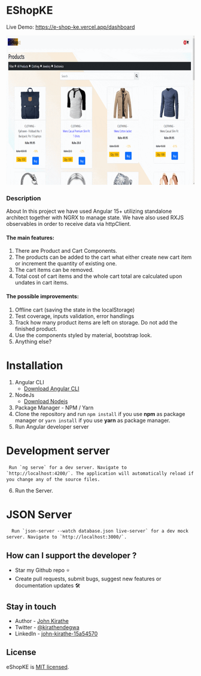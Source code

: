 # EShopKE

Live Demo: https://e-shop-ke.vercel.app/dashboard
<p align="center">
  <img src="https://github.com/Jonnykratz/readme-images/blob/main/eShopKE.gif?raw=true" alt="eShopKE Demo" width="700" height="400" />
</p>

###  Description
About
In this project we have used Angular 15+ utilizing standalone architect together with NGRX to manage state. We have also used RXJS observables in order to receive data via httpClient.

#### The main features: 
1. There are Product and Cart Components. 
2. The products can be added to the cart what either create new cart item or increment the quantity of existing one. 
3. The cart items can be removed. 
4. Total cost of cart items and the whole cart total are calculated upon undates in cart items.

#### The possible improvements: 
1. Offline cart (saving the state in the localStorage)
2. Test coverage, inputs validation, error handlings 
3. Track how many product items are left on storage. Do not add the finished product. 
4. Use the components styled by material, bootstrap look.
5. Anything else? 

# Installation

1.  Angular CLI
    - [Download Angular CLI](https://cli.angular.io/)
2.  NodeJs
    - [Download Nodejs](https://nodejs.org/en/download/)
3.  Package Manager - NPM / Yarn
4.  Clone the repository and run `npm install` if you use **npm** as package manager or `yarn install` if you use **yarn** as package manager.
5.  Run Angular developer server
  # Development server

     Run `ng serve` for a dev server. Navigate to `http://localhost:4200/`. The application will automatically reload if you change any of the source files.

6.  Run the Server.
  # JSON Server

      Run `json-server --watch database.json live-server` for a dev mock server. Navigate to `http://localhost:3000/`.

## How can I support the developer ?

- Star my Github repo ⭐
- Create pull requests, submit bugs, suggest new features or documentation updates 🛠

## Stay in touch

* Author - [John Kirathe](https://twitter.com/kirathendegwa)
* Twitter - [@kirathendegwa](https://twitter.com/kirathendegwa)
* LinkedIn - [john-kirathe-15a54570](https://www.linkedin.com/in/john-kirathe-15a54570/)

## License

eShopKE is [MIT licensed](LICENSE).
